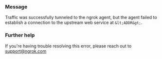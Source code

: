 
### Message
Traffic was successfully tunneled to the ngrok agent, but the agent failed to establish a connection to the upstream web service at `&lt;ADDR&gt;`.

### Further help
If you're having trouble resolving this error, please reach out to [support@ngrok.com](mailto:support@ngrok.com?subject=Help%20with%20ERR_NGROK_8012)

